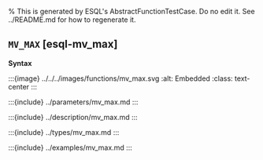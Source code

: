 % This is generated by ESQL's AbstractFunctionTestCase. Do no edit it. See ../README.md for how to regenerate it.

## `MV_MAX` [esql-mv_max]

**Syntax**

:::{image} ../../../images/functions/mv_max.svg
:alt: Embedded
:class: text-center
:::


:::{include} ../parameters/mv_max.md
:::

:::{include} ../description/mv_max.md
:::

:::{include} ../types/mv_max.md
:::

:::{include} ../examples/mv_max.md
:::
